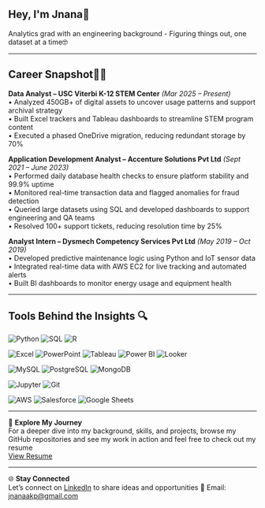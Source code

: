 ## Hey, I'm Jnana👋

Analytics grad with an engineering background - Figuring things out, one dataset at a time🤓

---

## Career Snapshot👩‍💻

**Data Analyst – USC Viterbi K-12 STEM Center** *(Mar 2025 – Present)*  
• Analyzed 450GB+ of digital assets to uncover usage patterns and support archival strategy  
• Built Excel trackers and Tableau dashboards to streamline STEM program content  
• Executed a phased OneDrive migration, reducing redundant storage by 70%  

**Application Development Analyst – Accenture Solutions Pvt Ltd** *(Sept 2021 – June 2023)*  
• Performed daily database health checks to ensure platform stability and 99.9% uptime  
• Monitored real-time transaction data and flagged anomalies for fraud detection  
• Queried large datasets using SQL and developed dashboards to support engineering and QA teams  
• Resolved 100+ support tickets, reducing resolution time by 25%  

**Analyst Intern – Dysmech Competency Services Pvt Ltd** *(May 2019 – Oct 2019)*  
• Developed predictive maintenance logic using Python and IoT sensor data  
• Integrated real-time data with AWS EC2 for live tracking and automated alerts  
• Built BI dashboards to monitor energy usage and equipment health

---

## Tools Behind the Insights 🔍

![Python](https://img.shields.io/badge/PYTHON-3776AB?style=for-the-badge&logo=python&logoColor=white)
![SQL](https://img.shields.io/badge/SQL-003B57?style=for-the-badge)
![R](https://img.shields.io/badge/R-276DC3?style=for-the-badge&logo=r&logoColor=white)

![Excel](https://img.shields.io/badge/EXCEL-217346?style=for-the-badge&logo=microsoft-excel&logoColor=white)
![PowerPoint](https://img.shields.io/badge/POWERPOINT-B7472A?style=for-the-badge&logo=microsoft-powerpoint&logoColor=white)
![Tableau](https://img.shields.io/badge/TABLEAU-E97627?style=for-the-badge&logo=tableau&logoColor=white)
![Power BI](https://img.shields.io/badge/POWER%20BI-F2C811?style=for-the-badge&logo=powerbi&logoColor=black)
![Looker](https://img.shields.io/badge/LOOKER-4285F4?style=for-the-badge&logo=looker&logoColor=white)

![MySQL](https://img.shields.io/badge/MYSQL-00758F?style=for-the-badge&logo=mysql&logoColor=white)
![PostgreSQL](https://img.shields.io/badge/POSTGRESQL-336791?style=for-the-badge&logo=postgresql&logoColor=white)
![MongoDB](https://img.shields.io/badge/MONGODB-47A248?style=for-the-badge&logo=mongodb&logoColor=white)

![Jupyter](https://img.shields.io/badge/JUPYTER-F37626?style=for-the-badge&logo=jupyter&logoColor=white)
![Git](https://img.shields.io/badge/GIT-F05032?style=for-the-badge&logo=git&logoColor=white)

![AWS](https://img.shields.io/badge/AWS-232F3E?style=for-the-badge&logo=amazon-aws&logoColor=white)
![Salesforce](https://img.shields.io/badge/SALESFORCE-00A1E0?style=for-the-badge&logo=salesforce&logoColor=white)
![Google Sheets](https://img.shields.io/badge/GOOGLE%20SHEETS-34A853?style=for-the-badge&logo=google-sheets&logoColor=white)

---
📑 **Explore My Journey**  
For a deeper dive into my background, skills, and projects, browse my GitHub repositories and see my work in action and feel free to check out my resume  
[View Resume](https://your-resume-link.com)

---

🌐 **Stay Connected**  
Let’s connect on [LinkedIn](https://www.linkedin.com/in/jnana-k-p) to share ideas and opportunities  📧 Email: jnanaakp@gmail.com
